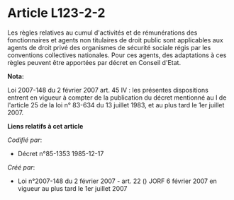 # Article L123-2-2

Les règles relatives au cumul d'activités et de rémunérations des fonctionnaires et agents non titulaires de droit public
sont applicables aux agents de droit privé des organismes de sécurité sociale régis par les conventions collectives
nationales. Pour ces agents, des adaptations à ces règles peuvent être apportées par décret en Conseil d'Etat.

**Nota:**

Loi 2007-148 du 2 février 2007 art. 45 IV : les présentes dispositions entrent en vigueur à compter de la publication du
décret mentionné au I de l'article 25 de la loi n° 83-634 du 13 juillet 1983, et au plus tard le 1er juillet 2007.

**Liens relatifs à cet article**

_Codifié par_:

  - Décret n°85-1353 1985-12-17

_Créé par_:

  - Loi n°2007-148 du 2 février 2007 - art. 22 () JORF 6 février 2007 en vigueur au plus tard le 1er juillet 2007
